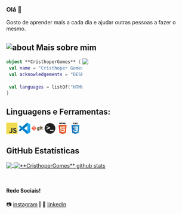 ### Olá 👋

Gosto de aprender mais a cada dia e ajudar outras pessoas a fazer o mesmo.

## <img width="45" alt="about" src="https://raw.github.com/elizarov/elizarov/master/about.png"> Mais sobre mim

<img align="right" width="300" src="https://media4.giphy.com/media/xUA7bdpLxQhsSQdyog/giphy.gif?cid=790b761166de4c3f6575571f3b327d6a6ee02cb1b4fc72fa&rid=giphy.gif&ct=g"/>

```kotlin
object **CristhoperGomes** {
 val name = "Cristhoper Gomes Martins Silva"
 val acknowledgements = "DESENVOLVEDOR FRONT END"
 
 val languages = listOf("HTML", "CSS", "Javascript") 
}
```

## **Linguagens e Ferramentas:**  

<code><img height="30" src="https://raw.githubusercontent.com/github/explore/80688e429a7d4ef2fca1e82350fe8e3517d3494d/topics/javascript/javascript.png"></code>
<code><img height="30" src="https://raw.githubusercontent.com/github/explore/80688e429a7d4ef2fca1e82350fe8e3517d3494d/topics/visual-studio-code/visual-studio-code.png"></code>
<code><img height="30" src="https://raw.githubusercontent.com/github/explore/80688e429a7d4ef2fca1e82350fe8e3517d3494d/topics/git/git.png"></code>
<code><img height="30" src="https://raw.githubusercontent.com/github/explore/80688e429a7d4ef2fca1e82350fe8e3517d3494d/topics/terminal/terminal.png"></code>
<code><img height="30" src="https://raw.githubusercontent.com/github/explore/80688e429a7d4ef2fca1e82350fe8e3517d3494d/topics/html/html.png"></code>
<code><img height="30" src="https://raw.githubusercontent.com/github/explore/80688e429a7d4ef2fca1e82350fe8e3517d3494d/topics/css/css.png"></code>


## **GitHub Estatísticas**

<a href="https://github.com/CristhoperGomes">
  <img align="center" src="https://github-readme-stats.vercel.app/api/top-langs/?username=CristhoperGomes&theme=dracula&hide_langs_below=1" />
</a>

<a href="https://github.com/CristhoperGomes">
 <img align="center" src="https://github-readme-stats.vercel.app/api?username=CristhoperGomes&show_icons=true&theme=dracula&line_height=27" alt="**CristhoperGomes** github stats"/>
</a>


[instagram]: https://www.instagram.com/cristhopergomes/
[linkedin]: https://www.linkedin.com/in/cristhopergomes/
<br>

#### Rede Sociais!

📷 [instagram][instagram] **|** 
👔 [linkedin][linkedin]

